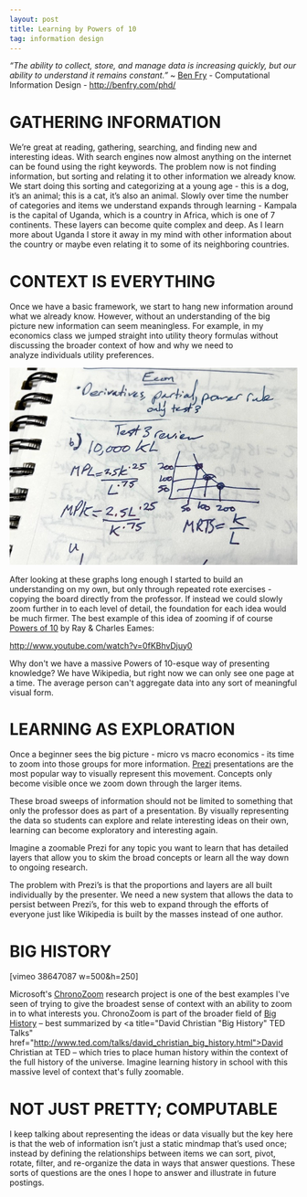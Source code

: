 ```yaml
---
layout: post
title: Learning by Powers of 10
tag: information design
---
```


<em>“The ability to collect, store, and manage data is increasing quickly, but our ability to understand it remains constant.”</em> ~ <a href="http://benfry.com">Ben Fry</a> - Computational Information Design - <a href="http://benfry.com/phd/">http://benfry.com/phd/</a>

# GATHERING INFORMATION
We’re great at reading, gathering, searching, and finding new and interesting ideas. With search engines now almost anything on the internet can be found using the right keywords. The problem now is not finding information, but sorting and relating it to other information we already know. We start doing this sorting and categorizing at a young age - this is a dog, it’s an animal; this is a cat, it’s also an animal. Slowly over time the number of categories and items we understand expands through learning - Kampala is the capital of Uganda, which is a country in Africa, which is one of 7 continents. These layers can become quite complex and deep. As I learn more about Uganda I store it away in my mind with other information about the country or maybe even relating it to some of its neighboring countries.

# CONTEXT IS EVERYTHING
Once we have a basic framework, we start to hang new information around what we already know. However, without an understanding of the big picture new information can seem meaningless. For example, in my economics class we jumped straight into utility theory formulas without discussing the broader context of how and why we need to analyze individuals utility preferences.

![Micro Econ notes on utility curves](/assets/eco-econ101/notebook.jpeg)

After looking at these graphs long enough I started to build an understanding on my own, but only through repeated rote exercises - copying the board directly from the professor. If instead we could slowly zoom further in to each level of detail, the foundation for each idea would be much firmer. The best example of this idea of zooming if of course <a href="http://www.powersof10.com/">Powers of 10</a> by Ray & Charles Eames:

<!-- TODO: Embed video -->
http://www.youtube.com/watch?v=0fKBhvDjuy0

Why don't we have a massive Powers of 10-esque way of presenting knowledge? We have Wikipedia, but right now we can only see one page at a time. The average person can't aggregate data into any sort of meaningful visual form.

# LEARNING AS EXPLORATION
Once a beginner sees the big picture - micro vs macro economics - its time to zoom into those groups for more information. <a title="Prezi" href="http://prezi.com/" rel="homepage" target="_blank">Prezi</a> presentations are the most popular way to visually represent this movement. Concepts only become visible once we zoom down through the larger items.

These broad sweeps of information should not be limited to something that only the professor does as part of a presentation. By visually representing the data so students can explore and relate interesting ideas on their own, learning can become exploratory and interesting again.

Imagine a zoomable Prezi for any topic you want to learn that has detailed layers that allow you to skim the broad concepts or learn all the way down to ongoing research.

The problem with Prezi’s is that the proportions and layers are all built individually by the presenter. We need a new system that allows the data to persist between Prezi’s, for this web to expand through the efforts of everyone just like Wikipedia is built by the masses instead of one author.

# BIG HISTORY
<!-- TODO: Embed video -->
[vimeo 38647087 w=500&h=250]

Microsoft's <a href="http://www.chronozoomproject.org/">ChronoZoom</a> research project is one of the best examples I've seen of trying to give the broadest sense of context with an ability to zoom in to what interests you. ChronoZoom is part of the broader field of <a href="http://en.wikipedia.org/wiki/Big_History">Big History</a> – best summarized by <a title="David Christian "Big History" TED Talks" href="http://www.ted.com/talks/david_christian_big_history.html">David Christian at TED</a> – which tries to place human history within the context of the full history of the universe. Imagine learning history in school with this massive level of context that's fully zoomable.

# NOT JUST PRETTY; COMPUTABLE
I keep talking about representing the ideas or data visually but the key here is that the web of information isn’t just a static mindmap that’s used once; instead by defining the relationships between items we can sort, pivot, rotate, filter, and re-organize the data in ways that answer questions. These sorts of questions are the ones I hope to answer and illustrate in future postings.
